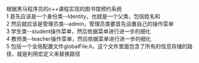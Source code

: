 
根据黑马程序员的c++课程实现的图书馆预约系统  
1 首先应该是一个身份类--Identity，也就是一个父类，包括姓名和  
2 然后就应该是管理员类--admin，管理员类要首先设置自己的操作菜单  
3 学生类--student操作菜单，然后依据菜单进行进一步的细化  
4 教师类--teacher操作菜单，然后依据菜单进行进一步的细化  
5 包括一个全局配置文件globalFile.h，这个文件里面包含了所有的信息存储的路径，就是利用宏定义来替换路径  
